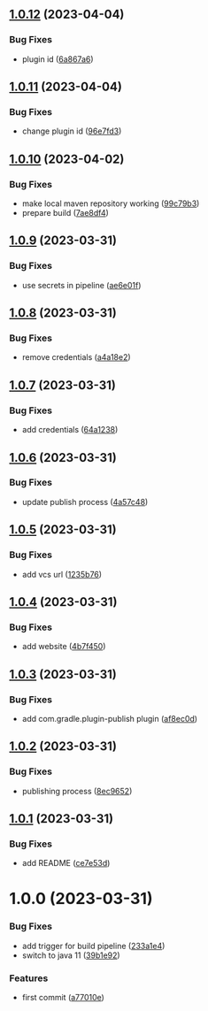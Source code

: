 ## [1.0.12](https://github.com/benkeil/dependabot-kt/compare/v1.0.11...v1.0.12) (2023-04-04)


### Bug Fixes

* plugin id ([6a867a6](https://github.com/benkeil/dependabot-kt/commit/6a867a695290a9fcc2e7ef51668d55aae041d1bd))

## [1.0.11](https://github.com/benkeil/dependabot-kt/compare/v1.0.10...v1.0.11) (2023-04-04)


### Bug Fixes

* change plugin id ([96e7fd3](https://github.com/benkeil/dependabot-kt/commit/96e7fd32c8f50308f00d7060f48ba3160a58f55e))

## [1.0.10](https://github.com/benkeil/dependabot-kt/compare/v1.0.9...v1.0.10) (2023-04-02)


### Bug Fixes

* make local maven repository working ([99c79b3](https://github.com/benkeil/dependabot-kt/commit/99c79b33da1975e53dfca49ac353096a72cf6887))
* prepare build ([7ae8df4](https://github.com/benkeil/dependabot-kt/commit/7ae8df45909ada8115a0180098adeff3d75531fe))

## [1.0.9](https://github.com/benkeil/dependabot-kt/compare/v1.0.8...v1.0.9) (2023-03-31)


### Bug Fixes

* use secrets in pipeline ([ae6e01f](https://github.com/benkeil/dependabot-kt/commit/ae6e01f59a383e1dd9d20d70a7575ed414ac7a7a))

## [1.0.8](https://github.com/benkeil/dependabot-kt/compare/v1.0.7...v1.0.8) (2023-03-31)


### Bug Fixes

* remove credentials ([a4a18e2](https://github.com/benkeil/dependabot-kt/commit/a4a18e2c2801dadfb638e1c28787bb9b265b9c47))

## [1.0.7](https://github.com/benkeil/dependabot-kt/compare/v1.0.6...v1.0.7) (2023-03-31)


### Bug Fixes

* add credentials ([64a1238](https://github.com/benkeil/dependabot-kt/commit/64a123879a626bee707f2453ee1f07d18eafe8cc))

## [1.0.6](https://github.com/benkeil/dependabot-kt/compare/v1.0.5...v1.0.6) (2023-03-31)


### Bug Fixes

* update publish process ([4a57c48](https://github.com/benkeil/dependabot-kt/commit/4a57c48b603f14c897c669f11c75bd7dba4fbe5e))

## [1.0.5](https://github.com/benkeil/dependabot-kt/compare/v1.0.4...v1.0.5) (2023-03-31)


### Bug Fixes

* add vcs url ([1235b76](https://github.com/benkeil/dependabot-kt/commit/1235b763f7a469c72a1ed35e6eb5d91551d27cf0))

## [1.0.4](https://github.com/benkeil/dependabot-kt/compare/v1.0.3...v1.0.4) (2023-03-31)


### Bug Fixes

* add website ([4b7f450](https://github.com/benkeil/dependabot-kt/commit/4b7f45052511d145aef59d33b138105b06fe263d))

## [1.0.3](https://github.com/benkeil/dependabot-kt/compare/v1.0.2...v1.0.3) (2023-03-31)


### Bug Fixes

* add com.gradle.plugin-publish plugin ([af8ec0d](https://github.com/benkeil/dependabot-kt/commit/af8ec0d2c729e734eead3f4eb424941de3e42e7b))

## [1.0.2](https://github.com/benkeil/dependabot-kt/compare/v1.0.1...v1.0.2) (2023-03-31)


### Bug Fixes

* publishing process ([8ec9652](https://github.com/benkeil/dependabot-kt/commit/8ec9652b9bdb5fc4606289708646636f380d2c7f))

## [1.0.1](https://github.com/benkeil/dependabot-kt/compare/v1.0.0...v1.0.1) (2023-03-31)


### Bug Fixes

* add README ([ce7e53d](https://github.com/benkeil/dependabot-kt/commit/ce7e53df0084b8aaabb7b7ce038bf89a55160010))

# 1.0.0 (2023-03-31)


### Bug Fixes

* add trigger for build pipeline ([233a1e4](https://github.com/benkeil/dependabot-kt/commit/233a1e4aa97a0ce46eaf0e862113d699daa1d743))
* switch to java 11 ([39b1e92](https://github.com/benkeil/dependabot-kt/commit/39b1e92ad77705060d12067808ef99115ccca1b2))


### Features

* first commit ([a77010e](https://github.com/benkeil/dependabot-kt/commit/a77010e79b5a6a74a932f867302fd199eb18f712))
